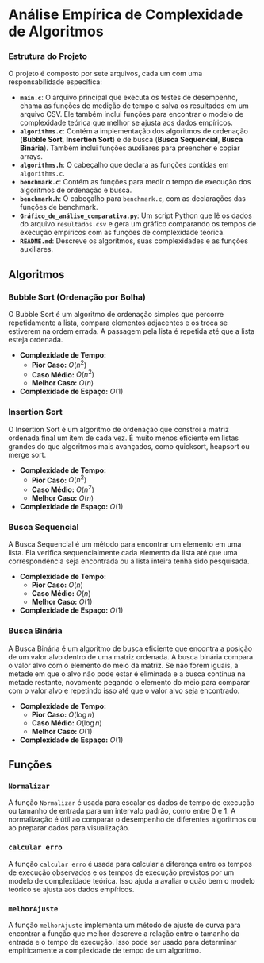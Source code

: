 # Análise Empírica de Complexidade de Algoritmos
### Estrutura do Projeto

O projeto é composto por sete arquivos, cada um com uma responsabilidade específica:

* **`main.c`**: O arquivo principal que executa os testes de desempenho, chama as funções de medição de tempo e salva os resultados em um arquivo CSV. Ele também inclui funções para encontrar o modelo de complexidade teórica que melhor se ajusta aos dados empíricos.
* **`algorithms.c`**: Contém a implementação dos algoritmos de ordenação (**Bubble Sort**, **Insertion Sort**) e de busca (**Busca Sequencial**, **Busca Binária**). Também inclui funções auxiliares para preencher e copiar arrays.
* **`algorithms.h`**: O cabeçalho que declara as funções contidas em `algorithms.c`.
* **`benchmark.c`**: Contém as funções para medir o tempo de execução dos algoritmos de ordenação e busca.
* **`benchmark.h`**: O cabeçalho para `benchmark.c`, com as declarações das funções de benchmark.
* **`Gráfico_de_análise_comparativa.py`**: Um script Python que lê os dados do arquivo `resultados.csv` e gera um gráfico comparando os tempos de execução empíricos com as funções de complexidade teórica.
* **`README.md`**: Descreve os algoritmos, suas complexidades e as funções auxiliares.
  
## Algoritmos

### Bubble Sort (Ordenação por Bolha)
O Bubble Sort é um algoritmo de ordenação simples que percorre repetidamente a lista, compara elementos adjacentes e os troca se estiverem na ordem errada. A passagem pela lista é repetida até que a lista esteja ordenada.

- **Complexidade de Tempo:**
    - **Pior Caso:** $O(n^2)$
    - **Caso Médio:** $O(n^2)$
    - **Melhor Caso:** $O(n)$
- **Complexidade de Espaço:** $O(1)$

### Insertion Sort 
O Insertion Sort é um algoritmo de ordenação que constrói a matriz ordenada final um item de cada vez. É muito menos eficiente em listas grandes do que algoritmos mais avançados, como quicksort, heapsort ou merge sort.

- **Complexidade de Tempo:**
    - **Pior Caso:** $O(n^2)$
    - **Caso Médio:** $O(n^2)$
    - **Melhor Caso:** $O(n)$
- **Complexidade de Espaço:** $O(1)$

### Busca Sequencial
A Busca Sequencial é um método para encontrar um elemento em uma lista. Ela verifica sequencialmente cada elemento da lista até que uma correspondência seja encontrada ou a lista inteira tenha sido pesquisada.

- **Complexidade de Tempo:**
    - **Pior Caso:** $O(n)$
    - **Caso Médio:** $O(n)$
    - **Melhor Caso:** $O(1)$
- **Complexidade de Espaço:** $O(1)$

### Busca Binária
A Busca Binária é um algoritmo de busca eficiente que encontra a posição de um valor alvo dentro de uma matriz ordenada. A busca binária compara o valor alvo com o elemento do meio da matriz. Se não forem iguais, a metade em que o alvo não pode estar é eliminada e a busca continua na metade restante, novamente pegando o elemento do meio para comparar com o valor alvo e repetindo isso até que o valor alvo seja encontrado.

- **Complexidade de Tempo:**
    - **Pior Caso:** $O(\log n)$
    - **Caso Médio:** $O(\log n)$
    - **Melhor Caso:** $O(1)$
- **Complexidade de Espaço:** $O(1)$

## Funções

### `Normalizar`
A função `Normalizar` é usada para escalar os dados de tempo de execução ou tamanho de entrada para um intervalo padrão, como entre 0 e 1. A normalização é útil ao comparar o desempenho de diferentes algoritmos ou ao preparar dados para visualização.

### `calcular erro`
A função `calcular erro` é usada para calcular a diferença entre os tempos de execução observados e os tempos de execução previstos por um modelo de complexidade teórica. Isso ajuda a avaliar o quão bem o modelo teórico se ajusta aos dados empíricos.

### `melhorAjuste`
A função `melhorAjuste` implementa um método de ajuste de curva para encontrar a função que melhor descreve a relação entre o tamanho da entrada e o tempo de execução. Isso pode ser usado para determinar empiricamente a complexidade de tempo de um algoritmo.
